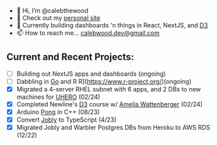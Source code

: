 - 👋 Hi, I’m @calebthewood
- 👀 Check out my [personal site](https://www.calebwood.dev/)
- 🥞 Currently building dashboards 'n things in React, NextJS, and [D3](https://www.newline.co/courses/fullstack-d3-masterclass)
- 📫 How to reach me... calebwood.dev@gmail.com

## Current and Recent Projects:
- [ ] Building out NextJS apps and dashboards (ongoing)
- [ ] Dabbling in [Go](https://github.com/calebthewood/going) and R R](https://www.r-project.org/)(ongoing)
- [x] Migrated a 4-server RHEL subnet with 6 apps, and 2 DBs to new machines for [UHERO](https://uhero.hawaii.edu/) (02/24)
- [x] Completed Newline's [D3](https://github.com/calebthewood/newline-d3) course w/ [Amelia Wattenberger](https://wattenberger.com/) (02/24)
- [x] Arduino [Pong](https://github.com/calebthewood/Arduino/tree/main/pong) in C++ (08/23)
- [x] Convert [Jobly](https://github.com/calebthewood/jobly-frontend) to TypeScript (4/23)
- [x] Migrated Jobly and Warbler Postgres DBs from Heroku to AWS RDS (12/22)

<!---
calebthewood/calebthewood is a ✨ special ✨ repository because its `README.md` (this file) appears on your GitHub profile.
You can click the Preview link to take a look at your changes.
--->
